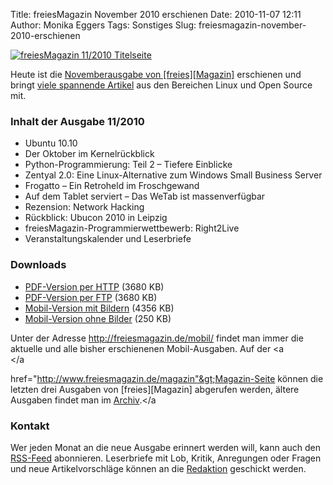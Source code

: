 Title: freiesMagazin November 2010 erschienen
Date: 2010-11-07 12:11
Author: Monika Eggers
Tags: Sonstiges
Slug: freiesmagazin-november-2010-erschienen

[![freiesMagazin 11/2010
Titelseite](http://www.freiesmagazin.de/system/files/freiesmagazin-2010-11.png)](http://www.freiesmagazin.de/system/files/freiesmagazin-2010-11.png)


Heute ist die [Novemberausgabe von
[freies][Magazin]](http://www.freiesmagazin.de/20101107-novemberausgabe-erschienen)
erschienen und bringt [viele spannende
Artikel](http://www.freiesmagazin.de/freiesMagazin-2010-11) aus den
Bereichen Linux und Open Source mit.


### Inhalt der Ausgabe 11/2010


-   Ubuntu 10.10
-   Der Oktober im Kernelrückblick
-   Python-Programmierung: Teil 2 – Tiefere Einblicke
-   Zentyal 2.0: Eine Linux-Alternative zum Windows Small Business
    Server
-   Frogatto – Ein Retroheld im Froschgewand
-   Auf dem Tablet serviert – Das WeTab ist massenverfügbar
-   Rezension: Network Hacking
-   Rückblick: Ubucon 2010 in Leipzig
-   freiesMagazin-Programmierwettbewerb: Right2Live
-   Veranstaltungskalender und Leserbriefe


<!--break--><!--break-->

### Downloads


-   [PDF-Version per
    HTTP](http://www.freiesmagazin.de/ftp/2010/freiesMagazin-2010-11.pdf)
    (3680 KB)
-   [PDF-Version per
    FTP](ftp://ftp.freiesmagazin.de/2010/freiesMagazin-2010-11.pdf)
    (3680 KB)
-   [Mobil-Version mit
    Bildern](http://www.freiesmagazin.de/mobil/freiesMagazin-2010-11-bilder.html)
    (4356 KB)
-   [Mobil-Version ohne
    Bilder](http://www.freiesmagazin.de/mobil/freiesMagazin-2010-11.html)
    (250 KB)


Unter der Adresse <http://freiesmagazin.de/mobil/> findet man immer die
aktuelle und alle bisher erschienenen Mobil-Ausgaben. Auf der
<a<br></a<br>

href="http://www.freiesmagazin.de/magazin"&gt;Magazin-Seite können die
letzten drei Ausgaben von
[freies][Magazin]
abgerufen werden, ältere Ausgaben findet man im
[Archiv](http://www.freiesmagazin.de/archiv).</a<br>


### Kontakt


Wer jeden Monat an die neue Ausgabe erinnert werden will, kann auch den
[RSS-Feed](http://www.freiesmagazin.de/rss.xml) abonnieren. Leserbriefe
mit Lob, Kritik, Anregungen oder Fragen und neue Artikelvorschläge
können an die [Redaktion](http://www.freiesmagazin.de/kontakt) geschickt
werden.



